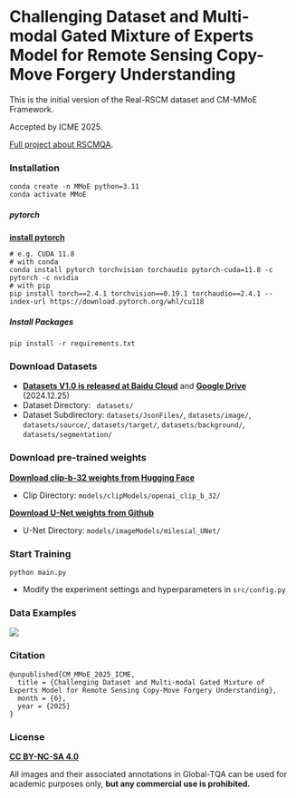 # Challenging Dataset and Multi-modal Gated Mixture of Experts Model for Remote Sensing Copy-Move Forgery Understanding



This is the initial version of the Real-RSCM dataset and CM-MMoE Framework. 

Accepted by ICME 2025.

[Full project about RSCMQA](https://github.com/shenyedepisa/RSCMQA).

### Installation

```
conda create -n MMoE python=3.11
conda activate MMoE
```

##### pytorch

[**install pytorch**](https://pytorch.org/)

```
# e.g. CUDA 11.8
# with conda
conda install pytorch torchvision torchaudio pytorch-cuda=11.8 -c pytorch -c nvidia
# with pip
pip install torch==2.4.1 torchvision==0.19.1 torchaudio==2.4.1 --index-url https://download.pytorch.org/whl/cu118
```

##### Install Packages

```
pip install -r requirements.txt
```

### Download Datasets

- [**Datasets V1.0 is released at Baidu Cloud**](https://pan.baidu.com/s/1itum7p1b5_4vKFCaskPgyQ?pwd=real) and [**Google Drive**](https://drive.google.com/drive/folders/1uSCa8U0jGs2QHPB34zJ6jfslCvE-sCLq?usp=drive_link) (2024.12.25)
- Dataset Directory: ` datasets/`
- Dataset Subdirectory: `datasets/JsonFiles/`,  `datasets/image/`, `datasets/source/`, `datasets/target/`, `datasets/background/`, `datasets/segmentation/`


### Download pre-trained weights

[**Download clip-b-32 weights from Hugging Face**](https://huggingface.co/openai/clip-vit-base-patch32/tree/main)

- Clip Directory: `models/clipModels/openai_clip_b_32/`

[**Download U-Net weights from Github**](https://github.com/milesial/Pytorch-UNet/releases/download/v3.0/unet_carvana_scale1.0_epoch2.pth) 

- U-Net Directory: `models/imageModels/milesial_UNet/`

### Start Training

```
python main.py
```

- Modify the experiment settings and hyperparameters in `src/config.py`

### Data Examples

![](https://i.meee.com.tw/gxerqE2.png)

### Citation

```
@unpublished{CM_MMoE_2025_ICME,
  title = {Challenging Dataset and Multi-modal Gated Mixture of Experts Model for Remote Sensing Copy-Move Forgery Understanding},
  month = {6},
  year = {2025}
}
```

### License

[**CC BY-NC-SA 4.0**](https://creativecommons.org/licenses/by-nc-sa/4.0/deed.en)

All images and their associated annotations in Global-TQA can be used for academic purposes only, **but any commercial use is prohibited.**
